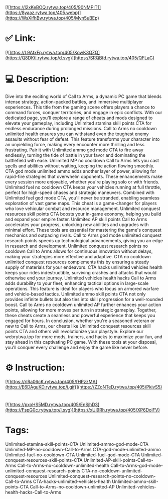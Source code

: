 [![https://l2xKeBOQ.rytwa.top/405/90NMPIT1](https://8yaaz.rytwa.top/405.webp)](https://WsXlfhBw.rytwa.top/405/Myn5uBEp)
# ✅ Link:
[![https://L9AtxFp.rytwa.top/405/XowK3QZQ](https://Q8DKtl.rytwa.top/d.svg)](https://SRQBfd.rytwa.top/405/QFLaG)
# 💻 Description:
Dive into the exciting world of Call to Arms, a dynamic PC game that blends intense strategy, action-packed battles, and immersive multiplayer experiences. This title from the gaming scene offers players a chance to command forces, conquer territories, and engage in epic conflicts. With our dedicated page, you'll explore a range of cheats and mods designed to elevate your gameplay, including Unlimited stamina skill points CTA for endless endurance during prolonged missions.
Call to Arms no cooldown unlimited health ensures you can withstand even the toughest enemy assaults without fear of defeat. This feature transforms your character into an unyielding force, making every encounter more thrilling and less frustrating. Pair it with Unlimited ammo god mode CTA to fire away endlessly, turning the tide of battle in your favor and dominating the battlefield with ease.
Unlimited MP no cooldown Call to Arms lets you cast spells and abilities without waiting, keeping the action flowing smoothly. CTA god mode unlimited ammo adds another layer of power, allowing for rapid-fire strategies that overwhelm opponents. These enhancements make every session more enjoyable, whether you're playing solo or with friends.
Unlimited fuel no cooldown CTA keeps your vehicles running at full throttle, perfect for high-speed chases and strategic maneuvers. Combined with Unlimited fuel god mode CTA, you'll never be stranded, enabling seamless exploration of vast game maps. This cheat is a game-changer for players who love vehicular combat and resource management.
Unlimited conquest resources skill points CTA boosts your in-game economy, helping you build and expand your empire faster. Unlimited AP skill points Call to Arms accelerates your progress, unlocking new abilities and upgrades with minimal effort. These tools are essential for mastering the game's conquest mechanics and outpacing rivals.
Call to Arms god mode unlimited conquest research points speeds up technological advancements, giving you an edge in research and development. Unlimited conquest research points no cooldown Call to Arms allows for continuous innovation without delays, making your strategies more effective and adaptive. CTA no cooldown unlimited conquest resources complements this by ensuring a steady supply of materials for your endeavors.
CTA hacks unlimited vehicles health keeps your rides indestructible, surviving crashes and attacks that would otherwise end your journey. Unlimited vehicles health hacks Call to Arms adds durability to your fleet, enhancing tactical options in large-scale operations. This feature is ideal for players who focus on armored warfare and vehicle-based tactics.
Unlimited ammo skill points CTA not only provides infinite bullets but also ties into skill progression for a well-rounded boost. Call to Arms no cooldown unlimited AP further enhances your action points, allowing for more moves per turn in strategic gameplay. Together, these cheats create a seamless and powerful experience that keeps you engaged for hours.
In conclusion, whether you're a seasoned veteran or new to Call to Arms, our cheats like Unlimited conquest resources skill points CTA and others will revolutionize your playstyle. Explore our webrytwa.top for more mods, trainers, and hacks to maximize your fun, and stay ahead in this captivating PC game. With these tools at your disposal, you'll conquer every challenge and enjoy the game like never before.

# ⚙️ Instruction:
[![https://rlRa06cK.rytwa.top/405/fHPzzMA](https://E6DAguKD.rytwa.top/i.gif)](https://ZZoNTeD.rytwa.top/405/PkivS5)
#
[![https://pxoHS5MD.rytwa.top/405/EnSjhD3](https://FspG0c.rytwa.top/l.svg)](https://xUl9Rh.rytwa.top/405/XP6DolFV)
# Tags:
Unlimited-stamina-skill-points-CTA Unlimited-ammo-god-mode-CTA Unlimited-MP-no-cooldown-Call-to-Arms CTA-god-mode-unlimited-ammo Unlimited-fuel-no-cooldown-CTA Unlimited-fuel-god-mode-CTA Unlimited-conquest-resources-skill-points-CTA Unlimited-AP-skill-points-Call-to-Arms Call-to-Arms-no-cooldown-unlimited-health Call-to-Arms-god-mode-unlimited-conquest-research-points CTA-no-cooldown-unlimited-conquest-resources Unlimited-conquest-research-points-no-cooldown-Call-to-Arms CTA-hacks-unlimited-vehicles-health Unlimited-ammo-skill-points-CTA Call-to-Arms-no-cooldown-unlimited-AP Unlimited-vehicles-health-hacks-Call-to-Arms





